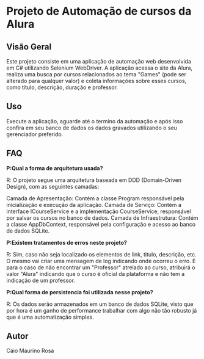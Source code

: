 # Projeto de Automação de cursos da Alura 

## Visão Geral

Este projeto consiste em uma aplicação de automação web desenvolvida em C# utilizando Selenium WebDriver. A aplicação acessa o site da Alura, realiza uma busca por cursos relacionados ao tema "Games" (pode ser alterado para qualquer valor) e coleta informações sobre esses cursos, como título, descrição, duração e professor.

## Uso

Execute a aplicação, aguarde até o termino da automação e após isso confira em seu banco de dados os dados gravados utilizando o seu gerenciador preferido.

## FAQ

**P:Qual a forma de arquitetura usada?**

R: O projeto segue uma arquitetura baseada em DDD (Domain-Driven Design), com as seguintes camadas:

Camada de Apresentação: Contém a classe Program responsável pela inicialização e execução da aplicação.
Camada de Serviço: Contém a interface ICourseService e a implementação CourseService, responsável por salvar os cursos no banco de dados.
Camada de Infraestrutura: Contém a classe AppDbContext, responsável pela configuração e acesso ao banco de dados SQLite.

**P:Existem tratamentos de erros neste projeto?**

R: Sim, caso não seja localizado os elementos de link, titulo, descrição, etc. O mesmo vai criar uma mensagem de log indicando onde ocorreu o erro. E para o caso de não encontrar um "Professor" atrelado ao curso, atribuirá o valor "Alura" indicando que o curso é oficial da plataforma e não tem a indicação de um professor.

**P:Qual forma de persistencia foi utilizada nesse projeto?**

R: Os dados serão armazenados em um banco de dados SQLite, visto que por hora é um ganho de performance trabalhar com algo não tão robusto já que é uma automatização simples.

## Autor

Caio Maurino Rosa
